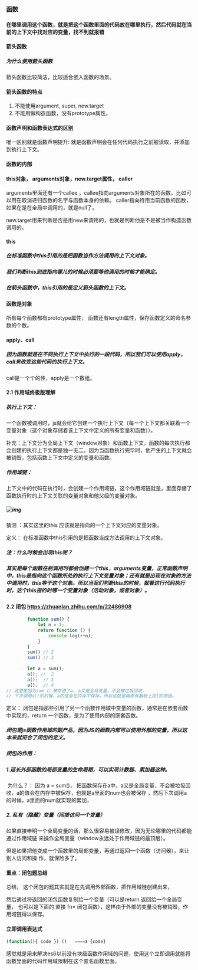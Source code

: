 ### 函数
#### 在哪里调用这个函数，就是把这个函数里面的代码放在哪里执行，然后代码就在当前的上下文中找对应的变量，找不到就报错

####  箭头函数

##### 为什么使用箭头函数

箭头函数比较简洁，比较适合嵌入函数的场景。

#### 箭头函数的特点

1. 不能使用argument, super, new.target
2. 不能用做构造函数，没有prototype属性。

#### 函数声明和函数表达式的区别

唯一区别就是函数声明提升: 就是函数声明会在任何代码执行之前被读取，并添加到执行上下文。

#### 函数的内部

#### this对象， arguments对象，new.target属性， caller

arguments里面还有一个callee ，callee指向arguments对象所在的函数。比如可以用在取消递归函数的名字与函数本身的依赖。 caller指向待用当前函数的函数，如果在是在全局中调用的，就是null了。

new.target用来判断是否是用new来调用的，也就是判断他是不是被当作构造函数调用的。

#### this

##### 在标准函数中this引用的是把函数当作方法调用的上下文对象。

##### 我们判断this到底指向哪儿的时候必须要等他调用的时候才能确定。

##### 在箭头函数中，this引用的是定义箭头函数的上下文。

#### 函数是对象

所有每个函数都有prototype属性， 函数还有length属性，保存函数定义的命名参数的个数。

#### apply、call

##### 因为函数就是在不同执行上下文中执行的一段代码，所以我们可以使用apply，call来改变这些代码的执行上下文。

call是一个个的传，apply是一个数组。



#### 2.1 作用域终极版理解

##### 执行上下文：

​       一个函数被调用时，js就会给它创建一个执行上下文（每一个上下文都关联着一个变量对象（这个对象存储着该上下文中定义的所有变量和函数））。

​        补充：上下文分为全局上下文（window对象）和函数上下文。函数的每次执行都会创建的执行上下文都是独一无二。因为当函数执行完毕时，他产生的上下文就会被销毁，包括函数上下文中定义的变量和函数。

##### 作用域链：

​      上下文中的代码在执行时，会创建一个作用域链，这个作用域链就是，里面存储了函数执行时的上下文关联的变量对象和他父级的变量对象。

##### ![img](file://C:\Users\24026\AppData\Roaming\Typora\typora-user-images\image-20210430095933530.png?lastModify=1623395447)

猜测 ：其实这里的this 应该就是指向的一个上下文对应的变量对象。

定义： 在标准函数中this引用的是把函数当成方法调用的上下文对象。

##### 注：什么时候会出现this呢？

#####  其实是每个函数在别调用时都会创建一个this，arguments变量，正常函数声明中，this是指向这个函数所处的执行上下文变量对象；还有就是出现在对象的方法中调用时，this等于这个对象。所以当我们判断this的时候，就看这行代码执行时，这个this指的时哪一个变量对象（活动对象，或者对象）。



#### 2.2 闭包   https://zhuanlan.zhihu.com/p/22486908

```js
		function sum() {
            let n = 1;
            return function () {
                console.log(++n);
            }
		}
		sum() // 2
		sum() // 2
       
		let a = sum();  
        a(); //  2   
        a();  // 3
        a();  // 4
// 这里是因为sum（）被存进了a, a又是全局变量，不会被垃圾回收，
// 下次调用a()的时候，a的值会在内存中保存，所以这就是再原有基础上加1的原因。
```



定义： 闭包是指那些引用了另一个函数作用域中变量的函数，通常是在嵌套函数中实现的，return 一个函数，是为了使用内部的嵌套函数。

##### 闭包是js函数作用域的副产品，因为JS的函数内部可以使用外部的变量，所以这本来就符合了闭包的定义。

##### 闭包的作用：

#####    1.延长外部函数的局部变量的生命周期，可以实现计数器、累加器这种。

​       为什么？： 因为 a = sum()， 把函数保存在a中，a又是全局变量，不会被垃圾回收，a的值会在内存中被保存，也就是a里面的num也会被保存 ，然后下次调用a的时候，a里面的num就实现的累加，

#####    2.  私有（隐藏）变量（间接访问一个变量）

​         如果直接申明一个全局变量的话，那么很容易被误修改，因为无论哪里的代码都能通过作用域链         来操作全局变量（window永远处于作用域链的最顶层）。

​        但是如果把他变成一个函数里的局部变量，再通过返回一个函数（访问器），来让别人访问和操   作，就保险多了。

#### 重点：闭包题总结 

总结， 这个闭包的题其实就是在先调用外部函数，把作用域链创建出来，

 然后通过将返回的闭包函数复制给一个变量（可以是return 返回给一个全局变量， 也可以是下面的 直接 fn= 闭包函数），这样由于外部的变量没有被销毁，作用域链得以保存。



#### 立即调用表达式

```js
(function(){ code }) ()   ====》 {code}
```

感觉就是用来解决es6以前没有块级函数作用域的问题，使用这个立即调用就能将函数里面的代码作用域限制在这个匿名函数里面。